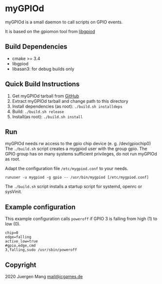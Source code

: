# myGPIOd

myGPIOd is a small daemon to call scripts on GPIO events. 

It is based on the gpiomon tool from [libgpiod](https://git.kernel.org/pub/scm/libs/libgpiod/libgpiod.git/about/)

## Build Dependencies

- cmake >= 3.4
- libgpiod
- libasan3: for debug builds only

## Quick Build Instructions

1. Get myGPIOd tarball from [GitHub](https://github.com/jcorporation/myGPIOd/releases/latest)
2. Extract myGPIOd tarball and change path to this directory
3. Install dependencies (as root): `./build.sh installdeps`
4. Build: `./build.sh release`
5. Install(as root): `./build.sh install`

## Run

myGPIOd needs rw access to the gpio chip device (e. g. /dev/gpiochip0)
The `./build.sh` script creates a mygpiod user with the group gpio. 
The GPIO group has on many systems sufficient privileges, do not run myGPIOd as root.

Adapt the configuration file `/etc/mygpiod.conf` to your needs.

```
runuser -u mygpiod -g gpio -- /usr/bin/mygpiod [/etc/mygpiod.conf]
```

The `./build.sh` script installs a startup script for systemd, openrc or sysVinit.

## Example configuration

This example configuration calls `poweroff` if GPIO 3 is falling from high (1) to low (0).

```
chip=0
edge=falling
active_low=true
#gpio,edge,cmd
3,falling,sudo /usr/sbin/poweroff 
```

## Copyright

2020 Juergen Mang <mail@jcgames.de>
